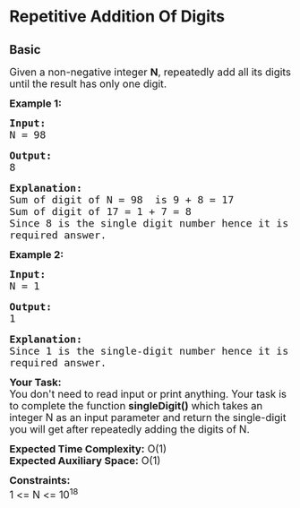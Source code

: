 # Repetitive Addition Of Digits
## Basic 
<div class="problem-statement">
                <p></p><p><span style="font-size:18px">Given a non-negative integer <strong>N</strong>, repeatedly add all its digits until the result has only one digit.</span></p>

<p><strong><span style="font-size:18px">Example 1:</span></strong></p>

<pre><span style="font-size:18px"><strong>Input:</strong>
N = 98</span>

<span style="font-size:18px"><strong>Output:</strong>
8</span>

<span style="font-size:18px"><strong>Explanation:</strong>
Sum of digit of N = 98  is 9 + 8 = 17
Sum of digit of 17 = 1 + 7 = 8
Since 8 is the single digit number hence it is the 
required answer.</span></pre>

<p><strong><span style="font-size:18px">Example 2:</span></strong></p>

<pre><span style="font-size:18px"><strong>Input:</strong>
N = 1</span>

<span style="font-size:18px"><strong>Output:</strong>
1</span>

<span style="font-size:18px"><strong>Explanation:</strong>
Since 1 is the single-digit number hence it is the 
required answer.</span></pre>

<p><span style="font-size:18px"><strong>Your Task:&nbsp;&nbsp;</strong><br>
You don't need to read input or print anything. Your task is to complete the function <strong>singleDigit()</strong>&nbsp;which takes an integer N as an input parameter and return the single-digit you will get after&nbsp;repeatedly adding the digits of N.</span></p>

<p><span style="font-size:18px"><strong>Expected Time Complexity:</strong>&nbsp;O(1)<br>
<strong>Expected Auxiliary Space:</strong>&nbsp;O(1)</span></p>

<p><span style="font-size:18px"><strong>Constraints:</strong><br>
1 &lt;= N &lt;= 10<sup>18</sup></span></p>

<p>&nbsp;</p>
 <p></p>
            </div>